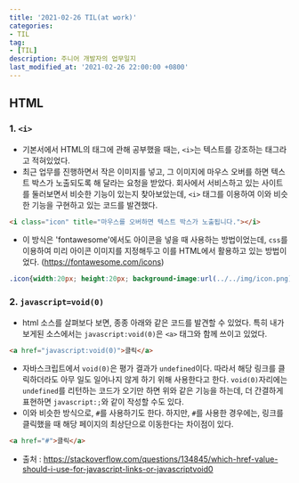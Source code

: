 ```yaml
---
title: '2021-02-26 TIL(at work)'
categories:
- TIL
tag:
- [TIL]
description: 주니어 개발자의 업무일지
last_modified_at: '2021-02-26 22:00:00 +0800'
---
```


## HTML
### 1. `<i>`
- 기본서에서 HTML의 태그에 관해 공부했을 때는, `<i>`는 텍스트를 강조하는 태그라고 적혀있었다.
- 최근 업무를 진행하면서 작은 이미지를 넣고, 그 이미지에 마우스 오버를 하면 텍스트 박스가 노출되도록 해 달라는 요청을 받았다. 회사에서 서비스하고 있는 사이트를 둘러보면서 비슷한 기능이 있는지 찾아보았는데, `<i>` 태그를 이용하여 이와 비슷한 기능을 구현하고 있는 코드를 발견했다.

```html
<i class="icon" title="마우스를 오버하면 텍스트 박스가 노출됩니다."></i>
```
- 이 방식은 'fontawesome'에서도 아이콘을 넣을 때 사용하는 방법이었는데, `css`를 이용하여 미리 아이콘 이미지를 지정해두고 이를 HTML에서 활용하고 있는 방법이었다. (https://fontawesome.com/icons)
  
```css
.icon{width:20px; height:20px; background-image:url(../../img/icon.png);}
```


### 2. `javascript=void(0)`
- html 소스를 살펴보다 보면, 종종 아래와 같은 코드를 발견할 수 있었다. 특히 내가 보게된 소스에서는 `javascript:void(0)`은 `<a>` 태그와 함께 쓰이고 있었다.
  
```html
<a href="javascript:void(0)">클릭</a>
```
- 자바스크립트에서 `void(0)`은 평가 결과가 `undefined`이다. 따라서 해당 링크를 클릭하더라도 아무 일도 일어나지 않게 하기 위해 사용한다고 한다. `void(0)`자리에는 `undefined`를 리턴하는 코드가 오기만 하면 위와 같은 기능을 하는데, 더 간결하게 표현하면 `javascript:;`와 같이 작성할 수도 있다.
- 이와 비슷한 방식으로, `#`를 사용하기도 한다. 하지만, `#`를 사용한 경우에는, 링크를 클릭했을 때 해당 페이지의 최상단으로 이동한다는 차이점이 있다.

```html
<a href="#">클릭</a>
```
- 출처 : https://stackoverflow.com/questions/134845/which-href-value-should-i-use-for-javascript-links-or-javascriptvoid0
  